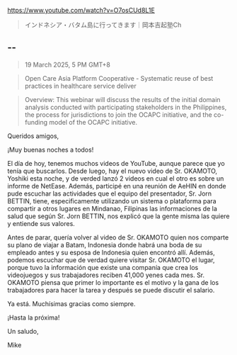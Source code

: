 https://www.youtube.com/watch?v=O7osCUd8L1E

> インドネシア・バタム島に行ってきます｜岡本吉起塾Ch 
 
## --

> 19 March 2025, 5 PM GMT+8

> Open Care Asia Platform Cooperative - Systematic reuse of best practices in healthcare service deliver

> Overview: This webinar will discuss the results of the initial domain analysis conducted with participating stakeholders in the Philippines, the process for jurisdictions to join the OCAPC initiative, and the co-funding model of the OCAPC initiative.
	
	
Queridos amigos,

¡Muy buenas noches a todos!

El día de hoy, tenemos muchos videos de YouTube, aunque parece que yo tenía que buscarlos. Desde luego, hay el nuevo video de Sr. OKAMOTO, Yoshiki esta noche, y de verded lanzó 2 videos en cual el otro es sobre un informe de NetEase. Además, participé en una reunión de AeHIN en donde pude escuchar las actividades que el equipo del presentador, Sr. Jorn BETTIN, tiene, especificamente utilizando un sistema o plataforma para compartir a otros lugares en Mindanao, Filipinas las informaciones de la salud que según Sr. Jorn BETTIN, nos explicó que la gente misma las quiere y entiende sus valores.

Antes de parar, quería volver al video de Sr. OKAMOTO quien nos comparte su plano de viajar a Batam, Indonesia donde habrá una boda de su empleado antes y su esposa de Indonesia quien encontró allí. Además, podemos escuchar que de verdad quiere visitar Sr. OKAMOTO el lugar, porque tuvo la información que existe una companía que crea los videojuegos y sus trabajadores reciben 41,000 yenes cada mes. Sr. OKAMOTO piensa que primer lo importante es el motivo y la gana de los trabajadores para hacer la tarea y después se puede discutir el salario.

Ya está. Muchísimas gracias como siempre.

¡Hasta la próxima!

Un saludo, 

Mike

